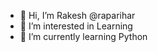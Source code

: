 - 👋 Hi, I’m Rakesh @raparihar
- 👀 I’m interested in Learning
- 🌱 I’m currently learning Python

<!---
raparihar/raparihar is a ✨ special ✨ repository because its `README.md` (this file) appears on your GitHub profile.
You can click the Preview link to take a look at your changes.
--->

